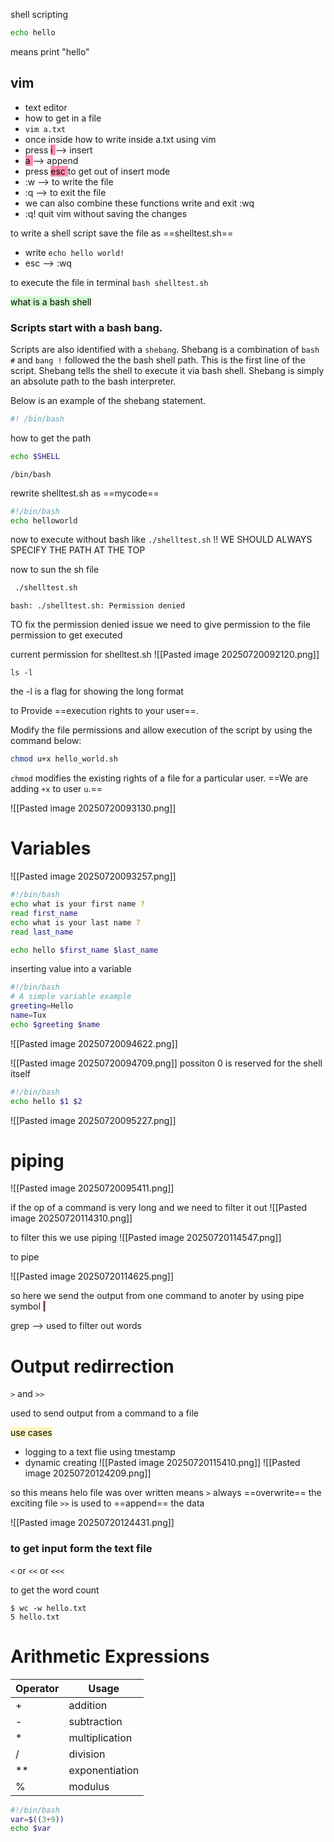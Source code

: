 shell scripting

```bash
echo hello
```

means print "hello"

## vim

- text editor
- how to get in a file 
- ``vim a.txt``
- once inside how to write inside a.txt using vim
- press <mark style="background: #FF5582A6;">  i  </mark>  --> insert
- <mark style="background: #FF5582A6;"> a  </mark>  --> append
- press <mark style="background: #FF5582A6;">  esc  </mark> to get out of insert mode
- :w --> to write the file
-  :q  --> to exit the file
- we can also combine these functions write and exit :wq
- :q! quit vim without saving the changes

to write a shell script save the file as ==shelltest.sh==
- write `echo hello world!`
- esc --> :wq

to execute the file in terminal `bash shelltest.sh`


<mark style="background: #BBFABBA6;">what is a bash shell</mark>

### Scripts start with a bash bang.

Scripts are also identified with a `shebang`. Shebang is a combination of `bash #` and `bang !` followed the the bash shell path. This is the first line of the script. Shebang tells the shell to execute it via bash shell. Shebang is simply an absolute path to the bash interpreter.

Below is an example of the shebang statement.

```bash
#! /bin/bash
```

how to get the path

```bash
echo $SHELL
```

```OUTPUT
/bin/bash
```

rewrite shelltest.sh as ==mycode==

```bash
#!/bin/bash
echo helloworld
```

now to execute without bash like `./shelltest.sh`
!! WE SHOULD ALWAYS SPECIFY THE PATH AT THE TOP

now to sun the sh file

```bash
 ./shelltest.sh
```

```OUTPUT
bash: ./shelltest.sh: Permission denied
```

TO fix the permission denied issue  we need to give permission to the file permission to get executed

current permission for shelltest.sh
![[Pasted image 20250720092120.png]]

```
ls -l
```

the -l is a flag for showing the long format

to Provide ==execution rights to your user==.

Modify the file permissions and allow execution of the script by using the command below:

```bash
chmod u+x hello_world.sh
```

`chmod` modifies the existing rights of a file for a particular user. ==We are adding `+x` to user `u`.==


![[Pasted image 20250720093130.png]]


# Variables

![[Pasted image 20250720093257.png]]


```bash
#!/bin/bash
echo what is your first name ?
read first_name
echo what is your last name ?
read last_name

echo hello $first_name $last_name
```

inserting value into a variable 

```bash
#!/bin/bash
# A simple variable example
greeting=Hello
name=Tux
echo $greeting $name
```

![[Pasted image 20250720094622.png]]

![[Pasted image 20250720094709.png]]
possiton 0 is reserved for the shell itself

```bash
#!/bin/bash
echo hello $1 $2
```

![[Pasted image 20250720095227.png]]

# piping

![[Pasted image 20250720095411.png]]

if the op of a command is very long and we need to filter it out
![[Pasted image 20250720114310.png]]

to filter this we use piping
![[Pasted image 20250720114547.png]]

to pipe 

![[Pasted image 20250720114625.png]]

so here we send the output from one command to anoter by using pipe symbol  <mark style="background: #FF5582A6;"> | </mark>

grep --> used to filter out words

# Output redirrection

`>` and `>>` 

used to send output from a command to a file

<mark style="background: #FFF3A3A6;">use cases</mark>

-  logging to a text flie using tmestamp
- dynamic creating
![[Pasted image 20250720115410.png]]
 ![[Pasted image 20250720124209.png]]

so this means helo file was over written
means `>` always ==overwrite== the exciting file
 `>>` is used to ==append== the data
 
![[Pasted image 20250720124431.png]]

### to get input form the text file 

`<` or `<<` or `<<<`

to get the word count
```
$ wc -w hello.txt
5 hello.txt
```
#  Arithmetic Expressions

| Operator | Usage          |
| -------- | -------------- |
| +        | addition       |
| -        | subtraction    |
| *        | multiplication |
| /        | division       |
| **       | exponentiation |
| %        | modulus        |
```bash
#!/bin/bash
var=$((3+9))
echo $var
```
